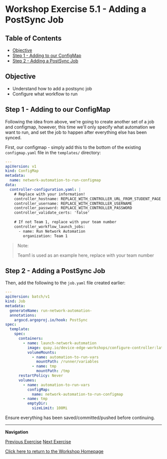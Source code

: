 # Workshop Exercise 5.1 - Adding a PostSync Job

## Table of Contents

* [Objective](#objective)
* [Step 1 - Adding to our ConfigMap](#step-1---adding-to-our-configmap)
* [Step 2 - Adding a PostSync Job](#step-2---adding-a-postsync-job)

## Objective

* Understand how to add a postsync job
* Configure what workflow to run

## Step 1 - Adding to our ConfigMap
Following the idea from above, we're going to create another set of a job and configmap, however, this time we'll only specify what automation we want to run, and set the job to happen after everything else has been synced.

First, our configmap - simply add this to the bottom of the existing `configmap.yaml` file in the `templates/` directory:
```yaml
---
apiVersion: v1
kind: ConfigMap
metadata:
  name: network-automation-to-run-configmap
data:
  controller-configuration.yaml: |
    # Replace with your information!
    controller_hostname: REPLACE_WITH_CONTROLLER_URL_FROM_STUDENT_PAGE
    controller_username: REPLACE_WITH_CONTROLLER_USERNAME
    controller_password: REPLACE_WITH_CONTROLLER_PASSWORD
    controller_validate_certs: 'false'
    
    # If not Team 1, replace with your team number
    controller_workflow_launch_jobs:
      - name: Run Network Automation
        organization: Team 1
```

> Note:
>
> Team1 is used as an example here, replace with your team number

## Step 2 - Adding a PostSync Job
Then, add the following to the `job.yaml` file created earlier:
```yaml
---
apiVersion: batch/v1
kind: Job
metadata:
  generateName: run-network-automation-
  annotations:
    argocd.argoproj.io/hook: PostSync
spec:
  template:
    spec:
      containers:
        - name: launch-network-automation
          image: quay.io/device-edge-workshops/configure-controller:latest
          volumeMounts:
            - name: automation-to-run-vars
              mountPath: /runner/variables
            - name: tmp
              mountPath: /tmp
      restartPolicy: Never
      volumes:
        - name: automation-to-run-vars
          configMap:
            name: network-automation-to-run-configmap
        - name: tmp
          emptyDir:
            sizeLimit: 100Mi
```

Ensure everything has been saved/committed/pushed before continuing.

---
**Navigation**

[Previous Exercise](../4.4-validating-controller-config/)  [Next Exercise](../5.2-resyncing-app/)

[Click here to return to the Workshop Homepage](../../README.md)
